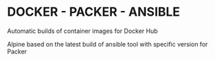 # DOCKER - PACKER - ANSIBLE

Automatic builds of container images for Docker Hub

Alpine based on the latest build of ansible tool with specific version for Packer